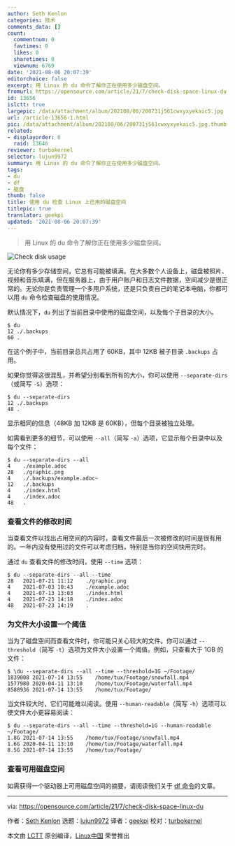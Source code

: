 ```yaml
---
author: Seth Kenlon
categories: 技术
comments_data: []
count:
  commentnum: 0
  favtimes: 0
  likes: 0
  sharetimes: 0
  viewnum: 6769
date: '2021-08-06 20:07:39'
editorchoice: false
excerpt: 用 Linux 的 du 命令了解你正在使用多少磁盘空间。
fromurl: https://opensource.com/article/21/7/check-disk-space-linux-du
id: 13656
islctt: true
largepic: /data/attachment/album/202108/06/200731j561cwxyxyekaic5.jpg
url: /article-13656-1.html
pic: /data/attachment/album/202108/06/200731j561cwxyxyekaic5.jpg.thumb.jpg
related:
- displayorder: 0
  raid: 13646
reviewer: turbokernel
selector: lujun9972
summary: 用 Linux 的 du 命令了解你正在使用多少磁盘空间。
tags:
- du
- df
- 磁盘
thumb: false
title: 使用 du 检查 Linux 上已用的磁盘空间
titlepic: true
translator: geekpi
updated: '2021-08-06 20:07:39'
---
```



> 
> 用 Linux 的 du 命令了解你正在使用多少磁盘空间。
> 
> 
> 


![](/data/attachment/album/202108/06/200731j561cwxyxyekaic5.jpg "Check disk usage")


无论你有多少存储空间，它总有可能被填满。在大多数个人设备上，磁盘被照片、视频和音乐填满，但在服务器上，由于用户账户和日志文件数据，空间减少是很正常的。无论你是负责管理一个多用户系统，还是只负责自己的笔记本电脑，你都可以用 `du` 命令检查磁盘的使用情况。


默认情况下，`du` 列出了当前目录中使用的磁盘空间，以及每个子目录的大小。



```
$ du
12 ./.backups
60 .

```

在这个例子中，当前目录总共占用了 60KB，其中 12KB 被子目录 `.backups` 占用。


如果你觉得这很混乱，并希望分别看到所有的大小，你可以使用 `--separate-dirs`（或简写 `-S`）选项：



```
$ du --separate-dirs
12 ./.backups
48 .

```

显示相同的信息（48KB 加 12KB 是 60KB），但每个目录被独立处理。


如需看到更多的细节，可以使用 `--all`（简写 `-a`）选项，它显示每个目录中以及每个文件：



```
$ du --separate-dirs --all        
4    ./example.adoc
28   ./graphic.png
4    ./.backups/example.adoc~
12   ./.backups
4    ./index.html
4    ./index.adoc
48   .

```

### 查看文件的修改时间


当查看文件以找出占用空间的内容时，查看文件最后一次被修改的时间是很有用的。一年内没有使用过的文件可以考虑归档，特别是当你的空间快用完时。


通过 `du` 查看文件的修改时间，使用 `--time` 选项：



```
$ du --separate-dirs --all --time
28   2021-07-21 11:12    ./graphic.png
4    2021-07-03 10:43    ./example.adoc
4    2021-07-13 13:03    ./index.html
4    2021-07-23 14:18    ./index.adoc
48   2021-07-23 14:19    .

```

### 为文件大小设置一个阈值


当为了磁盘空间而查看文件时，你可能只关心较大的文件。你可以通过 `--threshold`（简写 `-t`）选项为文件大小设置一个阈值。例如，只查看大于 1GB 的文件：



```
$ \du --separate-dirs --all --time --threshold=1G ~/Footage/
1839008 2021-07-14 13:55    /home/tux/Footage/snowfall.mp4
1577980 2020-04-11 13:10    /home/tux/Footage/waterfall.mp4
8588936 2021-07-14 13:55    /home/tux/Footage/

```

当文件较大时，它们可能难以阅读。使用 `--human-readable`（简写 `-h`）选项可以使文件大小更容易阅读：



```
$ du --separate-dirs --all --time --threshold=1G --human-readable ~/Footage/
1.8G 2021-07-14 13:55    /home/tux/Footage/snowfall.mp4
1.6G 2020-04-11 13:10    /home/tux/Footage/waterfall.mp4
8.5G 2021-07-14 13:55    /home/tux/Footage/

```

### 查看可用磁盘空间


如需获得一个驱动器上可用磁盘空间的摘要，请阅读我们关于 [df 命令](https://opensource.com/article/21/7/use-df-check-free-disk-space-linux)的文章。




---


via: <https://opensource.com/article/21/7/check-disk-space-linux-du>


作者：[Seth Kenlon](https://opensource.com/users/seth) 选题：[lujun9972](https://github.com/lujun9972) 译者：[geekpi](https://github.com/geekpi) 校对：[turbokernel](https://github.com/turbokernel)


本文由 [LCTT](https://github.com/LCTT/TranslateProject) 原创编译，[Linux中国](https://linux.cn/) 荣誉推出